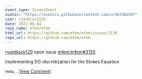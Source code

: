 ```yaml
---
event_type: IssuesEvent
avatar: "https://avatars.githubusercontent.com/u/56736259?"
user: ryanblack129
date: 2022-08-04
repo_name: mfem/mfem
html_url: https://github.com/mfem/mfem/issues/3130
repo_url: https://github.com/mfem/mfem
---
```


<a href='https://github.com/ryanblack129' target='_blank'>ryanblack129</a> open issue <a href='https://github.com/mfem/mfem/issues/3130' target='_blank'>mfem/mfem#3130</a>.

<p>Implementing DG discretization for the Stokes Equation</p><small>Hello,...</small><a href='https://github.com/mfem/mfem/issues/3130' target='_blank'>View Comment</a>